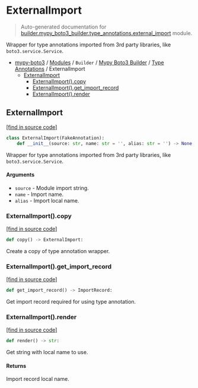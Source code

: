 # ExternalImport

> Auto-generated documentation for [builder.mypy_boto3_builder.type_annotations.external_import](https://github.com/vemel/mypy_boto3/blob/master/builder/mypy_boto3_builder/type_annotations/external_import.py) module.

Wrapper for type annotations imported from 3rd party libraries, like `boto3.service.Service`.

- [mypy-boto3](../../../README.md#mypy_boto3) / [Modules](../../../MODULES.md#mypy-boto3-modules) / `Builder` / [Mypy Boto3 Builder](../index.md#mypy-boto3-builder) / [Type Annotations](index.md#type-annotations) / ExternalImport
    - [ExternalImport](#externalimport)
        - [ExternalImport().copy](#externalimportcopy)
        - [ExternalImport().get_import_record](#externalimportget_import_record)
        - [ExternalImport().render](#externalimportrender)

## ExternalImport

[[find in source code]](https://github.com/vemel/mypy_boto3/blob/master/builder/mypy_boto3_builder/type_annotations/external_import.py#L10)

```python
class ExternalImport(FakeAnnotation):
    def __init__(source: str, name: str = '', alias: str = '') -> None:
```

Wrapper for type annotations imported from 3rd party libraries, like
`boto3.service.Service`.

#### Arguments

- `source` - Module import string.
- `name` - Import name.
- `alias` - Import local name.

### ExternalImport().copy

[[find in source code]](https://github.com/vemel/mypy_boto3/blob/master/builder/mypy_boto3_builder/type_annotations/external_import.py#L42)

```python
def copy() -> ExternalImport:
```

Create a copy of type annotation wrapper.

### ExternalImport().get_import_record

[[find in source code]](https://github.com/vemel/mypy_boto3/blob/master/builder/mypy_boto3_builder/type_annotations/external_import.py#L36)

```python
def get_import_record() -> ImportRecord:
```

Get import record required for using type annotation.

### ExternalImport().render

[[find in source code]](https://github.com/vemel/mypy_boto3/blob/master/builder/mypy_boto3_builder/type_annotations/external_import.py#L27)

```python
def render() -> str:
```

Get string with local name to use.

#### Returns

Import record local name.
